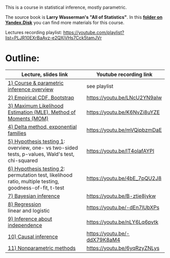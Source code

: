This is a course in statistical inference, mostly parametric.

The source book is **Larry Wasserman's "All of Statistics"**.
In this **[folder on Yandex.Disk](https://disk.360.yandex.ru/d/XwJgwG8iLJtVXA)** you can find more materials for this course.

Lectures recording playlist:
https://youtube.com/playlist?list=PLJR10EXrBaAvz-e2QXiVHs7Cck5tamJVr

# Outline:

| Lecture, slides link | Youtube recording link |
|---|---|
|[1) Course & parametric inference overview](https://github.com/girafe-ai/msai-statistics/blob/22s_stat/lecture_slides/lecture01/lecture01.pdf)| see playlist |
|[2) Empirical CDF, Bootstrap](https://github.com/girafe-ai/msai-statistics/tree/22s_stat/lecture_slides/lecture02) | https://youtu.be/LNcU2YN9aIw |
|[3) Maximum Likelihood Estimation (MLE), Method of Moments (MOM)](https://github.com/girafe-ai/msai-statistics/blob/22s_stat/lecture_slides/lecture03/lecture03.pdf) | https://youtu.be/K6NvZi8uYZE |
|[4) Delta method, exponential families](https://github.com/girafe-ai/msai-statistics/blob/22s_stat/lecture_slides/lecture04/lecture04.pdf)|https://youtu.be/mVQipbzmDaE|
|[5) Hypothesis testing 1](https://github.com/girafe-ai/msai-statistics/blob/22s_stat/lecture_slides/lecture05/lecture05.pdf): <br> overview, one- vs two-sided tests, p-values, Wald's test, chi-squared|https://youtu.be/lT4oIafAYPI|
|[6) Hypothesis testing 2](https://github.com/girafe-ai/msai-statistics/blob/22s_stat/lecture_slides/lecture06/lecture06.pdf): <br> permutation test, likelihood ratio, multiple testing, goodness-of-fit, t-test|https://youtu.be/4bE_7pQU2J8|
|[7) Bayesian inference](https://github.com/girafe-ai/msai-statistics/blob/22s_stat/lecture_slides/lecture07/lecture07.pdf)|https://youtu.be/B-ztie8jykw|
|[8) Regression](https://github.com/girafe-ai/msai-statistics/blob/22s_stat/lecture_slides/lecture08/lecture08.pdf)<br> linear and logistic|https://youtu.be/-dEn7lUbXPs|
|[9) Inference about independence](https://github.com/girafe-ai/msai-statistics/blob/22s_stat/lecture_slides/lecture09/lecture09.pdf)|https://youtu.be/nLY6Lq6pvtk|
|[10) Causal inference](https://github.com/girafe-ai/msai-statistics/blob/22s_stat/lecture_slides/lecture10/lecture10.pdf)|https://youtu.be/-ddX79K8aM4|
|[11) Nonparametric methods](https://github.com/girafe-ai/msai-statistics/blob/22s_stat/lecture_slides/lecture11/lecture11.pdf)|https://youtu.be/6yqRzyZNLys|





